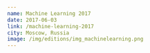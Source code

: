```yaml
---
name: Machine Learning 2017
date: 2017-06-03
link: /machine-learning-2017
city: Moscow, Russia
image: /img/editions/img_machinelearning.png
---
```

